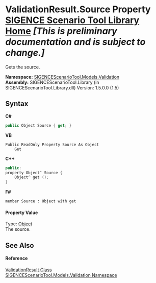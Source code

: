 # ValidationResult.Source Property <a href="https://github.com/ObiWanLansi/SIGENCE-Scenario-Tool">SIGENCE Scenario Tool Library Home</a> _**\[This is preliminary documentation and is subject to change.\]**_

Gets the source.

**Namespace:**&nbsp;<a href="c1935188-4c62-0b74-35e9-17e598460e6b.md">SIGENCEScenarioTool.Models.Validation</a><br />**Assembly:**&nbsp;SIGENCEScenarioTool.Library (in SIGENCEScenarioTool.Library.dll) Version: 1.5.0.0 (1.5)

## Syntax

**C#**<br />
``` C#
public Object Source { get; }
```

**VB**<br />
``` VB
Public ReadOnly Property Source As Object
	Get
```

**C++**<br />
``` C++
public:
property Object^ Source {
	Object^ get ();
}
```

**F#**<br />
``` F#
member Source : Object with get

```


#### Property Value
Type: <a href="http://msdn2.microsoft.com/en-us/library/e5kfa45b" target="_blank">Object</a><br />The source.

## See Also


#### Reference
<a href="555e5896-ea95-ba52-e7f6-ec5d7adb80e8.md">ValidationResult Class</a><br /><a href="c1935188-4c62-0b74-35e9-17e598460e6b.md">SIGENCEScenarioTool.Models.Validation Namespace</a><br />